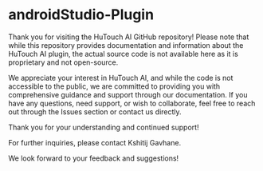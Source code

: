 # androidStudio-Plugin
Thank you for visiting the HuTouch AI GitHub repository! Please note that while this repository provides documentation and information about the HuTouch AI plugin, the actual source code is not available here as it is proprietary and not open-source.

We appreciate your interest in HuTouch AI, and while the code is not accessible to the public, we are committed to providing you with comprehensive guidance and support through our documentation. If you have any questions, need support, or wish to collaborate, feel free to reach out through the Issues section or contact us directly.

Thank you for your understanding and continued support!

For further inquiries, please contact Kshitij Gavhane.

We look forward to your feedback and suggestions!
